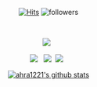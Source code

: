 <!--
## 👋 Welcome ahra1221's github &nbsp;&nbsp;
-->    

<!-- ![header](https://capsule-render.vercel.app/api?type=waving&color=gradient&height=150&section=header&text=Welcome%20ahra1221's%20github&fontSize=40&fontAlign=65&fontColor=ffffff)
<br> -->
 
   <div align=center>
	
  [![Hits](https://hits.seeyoufarm.com/api/count/incr/badge.svg?url=https%3A%2F%2Fgithub.com%2Fahra1221&count_bg=%235C6BC0&title_bg=%23B8BEEF&icon=smugmug.svg&icon_color=%23000000&title=hits&edge_flat=true)](https://hits.seeyoufarm.com)
  ![followers](https://img.shields.io/github/followers/ahra1221?style=social)
	
  </div>
<!--
<h3 align="center"><b>🛠 Tech Stack 🛠</b><br></h3>
<h5 align="center">Techs that I've used at least once</h5> -->
<br><p align = "center">
	<img src="https://img.shields.io/badge/AndroidStudio-3DDC84?style=for-the-badge&logo=AndroidStudio&logoColor=white"/></a> &nbsp 

<p align="center"> 
  <img src="https://img.shields.io/badge/Java-007396?style=for-the-badge&logo=java&logoColor=white"/></a> &nbsp
  <img src="https://img.shields.io/badge/Kotlin-7F52FF?style=for-the-badge&logo=Kotlin&logoColor=white"/></a>&nbsp 
  <img src="https://img.shields.io/badge/Android-3DDC84?style=for-the-badge&logo=Android&logoColor=white"/></a> &nbsp 
<!--
<ul>
  <li>🌱 I’m currently learning Java
  </li>
  <li>❄️ I'm majoring in Software Convergence, at Sookmyung Women's University </li>
  <li>💻 I'm using blog to record web hacking study : https://blog.naver.com/lizze1221 </li>
</ul> -->

<br>

<div align=center>
	
  [![ahra1221's github stats](https://github-readme-stats.vercel.app/api?username=ahra1221&show_icons=true&theme=graywhite)](https://github.com/ahra1221/github-readme-stats)
	
  </div>
<!--
[![solved.ac tier](http://mazassumnida.wtf/api/v2/generate_badge?boj=lizze1221)](https://solved.ac/lizze1221)
![Anurag's GitHub stats](https://github-readme-stats.vercel.app/api?username=ahra1221&show_icons=true&bg_color=00000000)
<br>

👑 BOJ Tier <br><br>


[![solved.ac tier](http://mazassumnida.wtf/api/v2/generate_badge?boj=lizze1221)](https://solved.ac/lizze1221)
 -->
<!--
**ahra1221/ahra1221** is a ✨ _special_ ✨ repository because its `README.md` (this file) appears on your GitHub profile.

Here are some ideas to get you started:

- 🔭 I’m currently working on ...
- 🌱 I’m currently learning ...
- 👯 I’m looking to collaborate on ...
- 🤔 I’m looking for help with ...
- 💬 Ask me about ...
- 📫 How to reach me: ...
- 😄 Pronouns: ...
- ⚡ Fun fact: ...
-->
